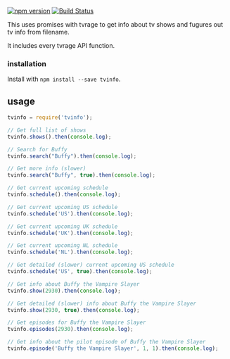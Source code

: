 [![npm version](https://badge.fury.io/js/tvino.svg)](http://badge.fury.io/js/tvinfo)
[![Build Status](https://travis-ci.org/konsumer/tvino.svg?branch=master)](https://travis-ci.org/konsumer/tvino)

This uses promises with tvrage to get info about tv shows and fugures out tv info from filename.

It includes every tvrage API function.

### installation
Install with `npm install --save tvinfo`.

## usage

```javascript
tvinfo = require('tvinfo');

// Get full list of shows
tvinfo.shows().then(console.log);

// Search for Buffy
tvinfo.search("Buffy").then(console.log);

// Get more info (slower)
tvinfo.search("Buffy", true).then(console.log);

// Get current upcoming schedule
tvinfo.schedule().then(console.log);

// Get current upcoming US schedule
tvinfo.schedule('US').then(console.log);

// Get current upcoming UK schedule
tvinfo.schedule('UK').then(console.log);

// Get current upcoming NL schedule
tvinfo.schedule('NL').then(console.log);

// Get detailed (slower) current upcoming US schedule
tvinfo.schedule('US', true).then(console.log);

// Get info about Buffy the Vampire Slayer
tvinfo.show(2930).then(console.log);

// Get detailed (slower) info about Buffy the Vampire Slayer
tvinfo.show(2930, true).then(console.log);

// Get episodes for Buffy the Vampire Slayer
tvinfo.episodes(2930).then(console.log);

// Get info about the pilot episode of Buffy the Vampire Slayer
tvinfo.episode('Buffy the Vampire Slayer', 1, 1).then(console.log);

```